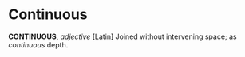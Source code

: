 # Continuous

**CONTINUOUS**, _adjective_ \[Latin\] Joined without intervening space; as _continuous_ depth.